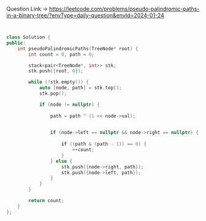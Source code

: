 Question Link -> https://leetcode.com/problems/pseudo-palindromic-paths-in-a-binary-tree/?envType=daily-question&envId=2024-01-24

```cpp


class Solution {
public:
    int pseudoPalindromicPaths(TreeNode* root) {
        int count = 0, path = 0;

        stack<pair<TreeNode*, int>> stk;
        stk.push({root, 0});

        while (!stk.empty()) {
            auto [node, path] = stk.top();
            stk.pop();

            if (node != nullptr) {
                
                path = path ^ (1 << node->val);

                
                if (node->left == nullptr && node->right == nullptr) {
                    
                    if ((path & (path - 1)) == 0) {
                        ++count;
                    }
                } else {
                    stk.push({node->right, path});
                    stk.push({node->left, path});
                }
            }
        }

        return count;
    }
};
````````
